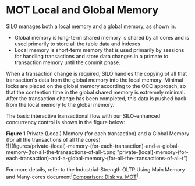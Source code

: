 # MOT Local and Global Memory<a name="EN-US_TOPIC_0289900476"></a>

SILO manages both a local memory and a global memory, as shown in.

-   Global memory is long-term shared memory is shared by all cores and is used primarily to store all the table data and indexes
-   Local memory is short-term memory that is used primarily by sessions for handling transactions and store data changes in a primate to transaction memory until the commit phase.

When a transaction change is required, SILO handles the copying of all that transaction's data from the global memory into the local memory. Minimal locks are placed on the global memory according to the OCC approach, so that the contention time in the global shared memory is extremely minimal. After the transaction change has been completed, this data is pushed back from the local memory to the global memory.

The basic interactive transactional flow with our SILO-enhanced concurrency control is shown in the figure below:

**Figure  1**  Private \(Local\) Memory \(for each transaction\) and a Global Memory \(for all the transactions of all the cores\)<a name="en-us_topic_0283136457_en-us_topic_0280525155_fig18716015"></a>  
![](figures/private-(local)-memory-(for-each-transaction)-and-a-global-memory-(for-all-the-transactions-of-all-t.png "private-(local)-memory-(for-each-transaction)-and-a-global-memory-(for-all-the-transactions-of-all-t")

For more details, refer to the Industrial-Strength OLTP Using Main Memory and Many-cores document<sup>\[</sup>[Comparison: Disk vs. MOT](comparison-disk-vs-mot.md)<sup>\]</sup>.

